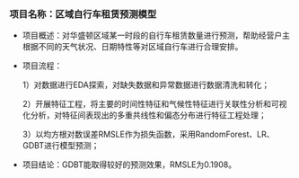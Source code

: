 ### 项目名称：区域自行车租赁预测模型
- 项目概述：对华盛顿区域某一时段的自行车租赁数量进行预测，帮助经营户主根据不同的天气状况、日期特性等对区域自行车进行合理安排。
- 项目流程：

  1）对数据进行EDA探索，对缺失数据和异常数据进行数据清洗和转化；
  
  2）开展特征工程，将主要的时间性特征和气候性特征进行关联性分析和可视化分析，对特征间表现出的多重共线性和偏态分布进行特征工程处理；
  
  3）以均方根对数误差RMSLE作为损失函数，采用RandomForest、LR、GDBT进行模型预测；
  
- 项目结论：GDBT能取得较好的预测效果，RMSLE为0.1908。
